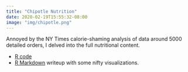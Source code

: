 ```yaml
---
title: "Chipotle Nutrition"
date: 2020-02-19T15:55:32-08:00
image: "img/chipotle.png"
---
```


Annoyed by the NY Times calorie-shaming analysis of data around 5000 detailed orders, I delved into the full nutritional content. 
<!--more-->


* [R code](https://github.com/CodyStumpo/Chipotle_Nutrition)
* [R Markdown](http://rpubs.com/CodyStumpo/Chipotle) writeup with some nifty visualizations.

